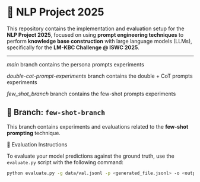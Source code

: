 # 🧠 NLP Project 2025

This repository contains the implementation and evaluation setup for the **NLP Project 2025**, focused on using **prompt engineering techniques** to perform **knowledge base construction** with large language models (LLMs), specifically for the **LM-KBC Challenge @ ISWC 2025**.

---

_main_ branch contains the persona prompts experiments

_double-cot-prompt-experiments_ branch contains the double + CoT prompts experiments

_few_shot_branch_ branch contains the few-shot prompts experiments




## 📂 Branch: `few-shot-branch`

This branch contains experiments and evaluations related to the **few-shot prompting** technique.

🧪 Evaluation Instructions

To evaluate your model predictions against the ground truth, use the `evaluate.py` script with the following command:

```bash
python evaluate.py -g data/val.jsonl -p <generated_file.jsonl> -o <output_metrics.txt>

